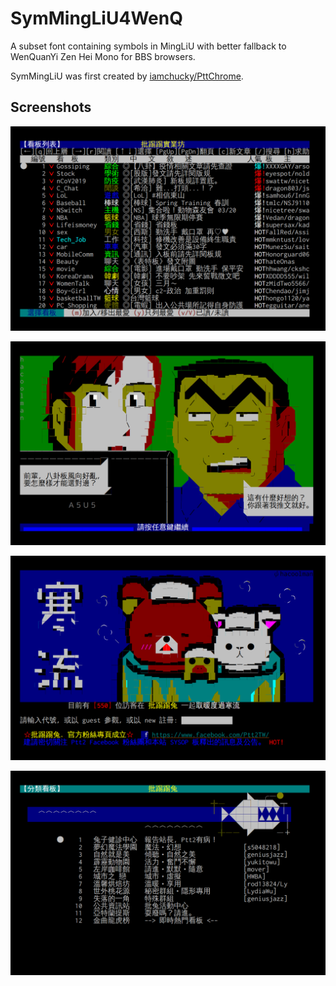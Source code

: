 # SymMingLiU4WenQ
A subset font containing symbols in MingLiU with better fallback to WenQuanYi Zen Hei Mono for BBS browsers.

SymMingLiU was first created by [iamchucky/PttChrome](https://github.com/iamchucky/PttChrome).

## Screenshots
![term.ptt.cc-01-hot](doc/screenshots/term.ptt.cc-01-hot.png)

![term.ptt.cc-02-gossiping](doc/screenshots/term.ptt.cc-02-gossiping.png)

![term.ptt2.cc-01-home](doc/screenshots/term.ptt2.cc-01-home.png)

![term.ptt2.cc-02-class](doc/screenshots/term.ptt2.cc-02-class.png)

